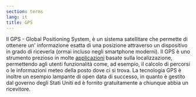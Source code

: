 ```yaml
---
section: terms
lang: it
title: GPS
---
```


Il GPS - Global Positioning System, è un sistema satellitare che permette di ottenere un' informazione esatta di una posizione attraverso un dispositivo in grado di riceverla (ormai incluso negli smartphone moderni). Il GPS è uno strumento prezioso in molte [applicazioni](/glossary/it/apps/) basate sulla localizzazione, permettendo agli utenti funzionalità come, ad esempio, il calcolo di percorsi o le informazioni meteo della posto dove ci si trova. La tecnologia GPS è inoltre un esempio lampante di open data di successo, in quanto è gestito dal governo degli Stati Uniti ed è fornito gratuitamente a chiunque abbia un ricevitore.
